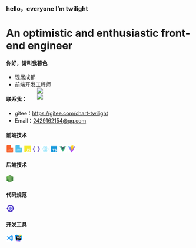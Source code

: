 ### hello，everyone I’m twilight

# An optimistic and enthusiastic front-end engineer

#### 你好，请叫我暮色

- 现居成都
- 前端开发工程师
  <a><img align="right" width="420" src="https://github-readme-stats.vercel.app/api?username=arrive-Lee&bg_color=30,e96443,904e95&title_color=fff&text_color=fff&hide_border=true" /></a>
  <img align="right" width="420" src="https://github-readme-stats.vercel.app/api/top-langs/?username=arrive-Lee&layout=compact&bg_color=30,e96443,904e95&title_color=fff&text_color=fff&hide_border=true" />

#### 联系我：

- gitee：https://gitee.com/chart-twilight
- Email：2429162154@qq.com
  <a>

</a>

#### 前端技术

<code><img height="20" src="./img/Html.png" title="Html" /></code>
<code><img height="20" src="./img/Css.png" title="Html" /></code>
<code><img height="20" src="./img/JavaScript.png" title="Html" /></code>
<code><img height="20" src="./img/Less.png" title="Html" /></code>
<code><img height="20" src="./img/React.png" title="Html" /></code>
<code><img height="20" src="./img/Typescript.png" title="Html" /></code>
<code><img height="20" src="./img/Vue.png" title="Html" /></code>
<code><img height="20" src="./img/Vite.png" title="Html" /></code>

#### 后端技术

<code><img height="20" src="./img/Node.png" title="Html" /></code>

#### 代码规范

<code><img height="20" src="./img/Eslint.png" title="Html" /></code>

#### 开发工具

<code><img height="20" src="./img/Vscode.png" title="Html" /></code>
<code><img height="20" src="./img/Webstorm.png" title="Html" /></code>
